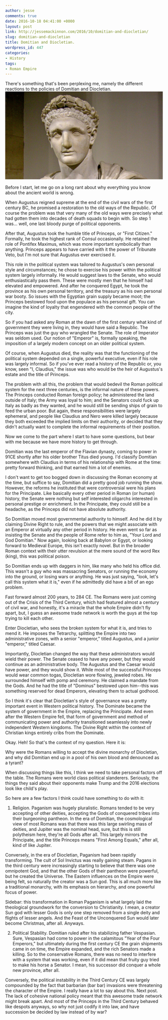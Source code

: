 ```yaml
---
author: jesse
comments: true
date: 2016-10-18 04:41:00 +0000
layout: post
link: http://jessemackinnon.com/2016/10/domitian-and-diocletian/
slug: domitian-and-diocletian
title: Domitian and Diocletian.
wordpress_id: 447
categories:
- History
tags:
- Roman Empire
---
```


There's something that's been perplexing me, namely the different reactions to the policies of Domitian and Diocletian.
<img src="/images/2016/Domitian-1024x568.jpg" alt="">

Before I start, let me go on a long rant about why everything you know about the ancient world is wrong.

When Augustus reigned supreme at the end of the civil wars of the first century BC, he promised a restoration to the old ways of the Republic. Of course the problem was that very many of the old ways were precisely what had gotten them into decades of death squads to begin with. So step 1 was... well, one last bloody purge of political opponents.

After that, Augustus took the humble title of Princeps, or "First Citizen." Formally, he took the highest rank of Consul occasionally. He retained the role of Pontifex Maximus, which was more important symbolically than anything. Princeps appears to have carried with it the power of Tribunate Veto, but I'm not sure that Augustus ever exercised it.

This role in the political system was tailored to Augustus's own personal style and circumstances; he chose to exercise his power within the political system largely informally. He would suggest laws to the Senate, who would enthusiastically pass them. These were mostly men that he himself had elevated and empowered. And after he conquered Egypt, he took the province as his own personal territory, and the treasury as his own personal war booty. So issues with the Egyptian grain supply became moot; the Princeps bestowed food upon the populace as his personal gift. You can imagine the kind of loyalty that engendered with the common people of the city.

So if you had asked any Roman at the dawn of the first century what kind of government they were living in, they would have said a Republic. The Princeps was just the guy who wrangled the Senate. The role of Imperator was seldom used. Our notion of "Emperor" is, formally speaking, the imposition of a largely modern concept on an older political system.

Of course, when Augustus died, the reality was that the functioning of the political system depended on a single, powerful executive, even if his role was largely informal. So if you've ever read a history of the Republic or, you know, seen "I, Claudius," the issue was who would be the heir of Augustus's estate and the title of Princeps.

The problem with all this, the problem that would bedevil the Roman political system for the next three centuries, is the informal nature of these powers. The Princeps conducted Roman foreign policy; he administered the land outside of Italy; the Army was loyal to him; and the Senators could fuck up Italy as badly as they wanted, and he would still be sending ships of grain to feed the urban poor. But again, these responsibilities were largely ephemeral, and people like Claudius and Nero were killed largely because they both exceeded the implied limits on their authority, or decided that they didn't actually want to complete the informal requirements of their position.

Now we come to the part where I start to have some questions, but bear with me because we have more history to get through.

Domitian was the last emperor of the Flavian dynasty, coming to power in 91CE shortly after his older brother Titus died young. I'd classify Domitian somewhere with Claudius in terms of his relationship with Rome at the time: pretty forward thinking, and that earned him a lot of enemies.

I don't want to get too bogged down in discussing the Roman economy at the time, but suffice to say, Domitian did a pretty good job running the show. However, the reforms he instituted that were controversial were his plans for the Principate. Like basically every other period in Roman (or human) history, the Senate were nothing but self interested oligarchs interested in personal prestige or enrichment. In the Principate, they could still be a headache, as the Princeps did not have absolute authority.

So Domitian moved most governmental authority to himself. And he did it by claiming Divine Right to rule, and the powers that we might associate with an Emperor at virtually any other period in history. He even went so far as insisting the Senate and the people of Rome refer to him as, "Your Lord and God Domitian." Now again, looking back at Babylon or Egypt, or looking forward to Medieval Europe, this isn't exactly novel. But in the broader Roman context with their utter revulsion at the mere sound of the word Rex (king), this was political poison.

So Domitian ends up with daggers in him, like many who held his office did. This wasn't a guy who was massacring Senators, or running the economy into the ground, or losing wars or anything. He was just saying, "look, let's call this system what it is," even if he admittedly did have a bit of an ego problem.

Fast forward almost 200 years, to 284 CE. The Romans were just coming out of the Crisis of the Third Century, which had featured almost a century of civil war, and honestly, it's a miracle that the whole Empire didn't fly apart, but, I guess an awesome trade network is worth the guys at the top trying to kill each other.

Enter Diocletian, who sees the broken system for what it is, and tries to mend it. He imposes the Tetrarchy, splitting the Empire into two administrative zones, with a senior "emperor," titled Augustus, and a junior "emperor," titled Caesar.

Importantly, Diocletian changed the way that these administrators would wield their power. The Senate ceased to have any power, but they would continue as an administrative body. The Augustus and the Caesar would have power, and they would show it. While most of the successful Princeps would wear common togas, Diocletian wore flowing, jeweled robes. He surrounded himself with pomp and ceremony. He claimed a mandate from the Gods. And he had the title of "Dominus" bestowed upon him--this was something reserved for dead Emperors, elevating them to actual godhood.

So I think it's clear that Diocletian's style of governance was a pretty important event in Western political history. The Dominate became the system of government in the Empire, replacing the Principate. And even after the Western Empire fell, that form of government and method of communicating power and authority transitioned seamlessly into newly independent Western kingdoms. The Divine Right within the context of Christian kings entirely cribs from the Dominate.

Okay. Heh! So that's the context of my question. Here it is:

Why were the Romans willing to accept the divine monarchy of Diocletian, and why did Domitian end up in a pool of his own blood and denounced as a tyrant?

When discussing things like this, I think we need to take personal factors off the table. The Romans were world class political slanderers. Seriously, the things they said about their opponents make Trump and the 2016 elections look like child's play.

So here are a few factors I think could have something to do with it:

1) Religion. Paganism was hugely pluralistic. Romans tended to be very accepting of other deities, accepting the Gods of conquered tribes into their burgeoning pantheon. In the era of Domitian, the cosmological view of most Romans was that there was this large swirling mass of deities, and Jupiter was the nominal head, sure, but this is still polytheism here, they're all Gods after all. This largely mirrors the Principate, and the title Princeps means "First Among Equals," after all, kind of like Jupiter.

Conversely, in the era of Diocletian, Paganism had been rapidly transforming. The cult of Sol Invictus was really gaining steam. Pagans in the third century were increasingly starting to believe that there was one omnipotent God, and that the other Gods of their pantheon were powerful, but he created the Universe. The Eastern influences on the Empire were being felt, so naturally the creator was a Sun god. This is all much more like a traditional monarchy, with its emphasis on hierarchy, and one powerful focus of power.

Sidebar: this transformation in Roman Paganism is what largely laid the theological groundwork for the conversion to Christianity. I mean, a creator Sun god with lesser Gods is only one step removed from a single deity and flights of lesser angels. And the Feast of the Unconquered Sun would later become Christmas, after all. Anyways.

2) Political Stability. Domitian ruled after his stabilizing father Vespasian. Sure, Vespasian had come to power in the calamitous "Year of the Four Emperors," but ultimately during the first century CE the grain shipments came in on time, the Empire expanded, and the rich Senators made a killing. So to the conservative Romans, there was no need to interfere with a system that was working, even if it did mean that fruity guy tried to make his horse a Senator. I mean, his successor did conquer a whole new province, after all.

Conversely, the political instability in the Third Century CE was largely compounded by the fact that barbarian (bar bar) invasions were threatening the character of the Empire. I really have a lot to say about this. Next post. The lack of cohesive national policy meant that this awesome trade network might break apart. And most of the Princeps in the Third Century behaved like despots anyways, so why not just codify it into law, and have succession be decided by law instead of by war?
